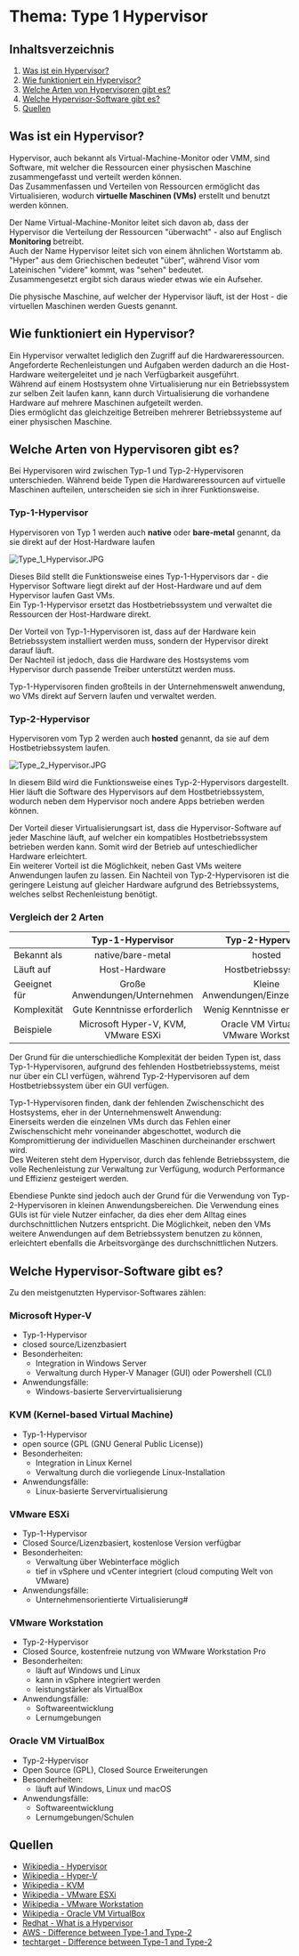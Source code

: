 # Thema: Type 1 Hypervisor

## Inhaltsverzeichnis

1. [Was ist ein Hypervisor?](#was-ist-ein-hypervisor)
2. [Wie funktioniert ein Hypervisor?](#wie-funktioniert-ein-hypervisor)
3. [Welche Arten von Hypervisoren gibt es?](#welche-arten-von-hypervisoren-gibt-es)
4. [Welche Hypervisor-Software gibt es?](#welche-arten-von-hypervisoren-gibt-es)
5. [Quellen](#quellen)

## Was ist ein Hypervisor?

Hypervisor, auch bekannt als Virtual-Machine-Monitor oder VMM, sind Software, mit welcher die Ressourcen einer physischen Maschine zusammengefasst und verteilt werden können.  
Das Zusammenfassen und Verteilen von Ressourcen ermöglicht das Virtualisieren, wodurch **virtuelle Maschinen (VMs)** erstellt und benutzt werden können.  

Der Name Virtual-Machine-Monitor leitet sich davon ab, dass der Hypervisor die Verteilung der Ressourcen "überwacht" - also auf Englisch **Monitoring** betreibt.  
Auch der Name Hypervisor leitet sich von einem ähnlichen Wortstamm ab. "Hyper" aus dem Griechischen bedeutet "über", während Visor vom Lateinischen "videre" kommt, was "sehen" bedeutet.  
Zusammengesetzt ergibt sich daraus wieder etwas wie ein Aufseher.  

Die physische Maschine, auf welcher der Hypervisor läuft, ist der Host - die virtuellen Maschinen werden Guests genannt.

## Wie funktioniert ein Hypervisor?

Ein Hypervisor verwaltet lediglich den Zugriff auf die Hardwareressourcen. Angeforderte Rechenleistungen und Aufgaben werden dadurch an die Host-Hardware weitergeleitet und je nach Verfügbarkeit ausgeführt.  
Während auf einem Hostsystem ohne Virtualisierung nur ein Betriebssystem zur selben Zeit laufen kann, kann durch Virtualisierung die vorhandene Hardware auf mehrere Maschinen aufgeteilt werden.  
Dies ermöglicht das gleichzeitige Betreiben mehrerer Betriebssysteme auf einer physischen Maschine.

## Welche Arten von Hypervisoren gibt es?

Bei Hypervisoren wird zwischen Typ-1 und Typ-2-Hypervisoren unterschieden. Während beide Typen die Hardwareressourcen auf virtuelle Maschinen aufteilen, unterscheiden sie sich in ihrer Funktionsweise.

### Typ-1-Hypervisor

Hypervisoren von Typ 1 werden auch **native** oder **bare-metal** genannt, da sie direkt auf der Host-Hardware laufen

![Type_1_Hypervisor.JPG](assets/Type_1_Hypervisor.JPG)

Dieses Bild stellt die Funktionsweise eines Typ-1-Hypervisors dar - die Hypervisor Software liegt direkt auf der Host-Hardware und auf dem Hypervisor laufen Gast VMs.  
Ein Typ-1-Hypervisor ersetzt das Hostbetriebssystem und verwaltet die Ressourcen der Host-Hardware direkt.

Der Vorteil von Typ-1-Hypervisoren ist, dass auf der Hardware kein Betriebssystem installiert werden muss, sondern der Hypervisor direkt darauf läuft.  
Der Nachteil ist jedoch, dass die Hardware des Hostsystems vom Hypervisor durch passende Treiber unterstützt werden muss.

Typ-1-Hypervisoren finden großteils in der Unternehmenswelt anwendung, wo VMs direkt auf Servern laufen und verwaltet werden.

### Typ-2-Hypervisor

Hypervisoren vom Typ 2 werden auch **hosted** genannt, da sie auf dem Hostbetriebssystem laufen.

![Type_2_Hypervisor.JPG](assets/Type_2_Hypervisor.JPG)

In diesem Bild wird die Funktionsweise eines Typ-2-Hypervisors dargestellt. Hier läuft die Software des Hypervisors auf dem Hostbetriebssystem, wodurch neben dem Hypervisor noch andere Apps betrieben werden können.  

Der Vorteil dieser Virtualisierungsart ist, dass die Hypervisor-Software auf jeder Maschine läuft, auf welcher ein kompatibles Hostbetriebssystem betrieben werden kann. Somit wird der Betrieb auf unteschiedlicher Hardware erleichtert.  
Ein weiterer Vorteil ist die Möglichkeit, neben Gast VMs weitere Anwendungen laufen zu lassen.
Ein Nachteil von Typ-2-Hypervisoren ist die geringere Leistung auf gleicher Hardware aufgrund des Betriebssystems, welches selbst Rechenleistung benötigt.



### Vergleich der 2 Arten

|               |        **Typ-1-Hypervisor**         |           **Typ-2-Hypervisor**           |
|:--------------|:-----------------------------------:|:----------------------------------------:|
| Bekannt als   |          native/bare-metal          |                  hosted                  |
| Läuft auf     |            Host-Hardware            |            Hostbetriebssystem            |
| Geeignet für  |    Große Anwendungen/Unternehmen    |    Kleine Anwendungen/Einzelpersonen     |
| Komplexität   |    Gute Kenntnisse erforderlich     |      Wenig Kenntnisse erforderlich       |
| Beispiele     | Microsoft Hyper-V, KVM, VMware ESXi | Oracle VM Virtualbox, VMware Workstation |

Der Grund für die unterschiedliche Komplexität der beiden Typen ist, dass Typ-1-Hypervisoren, aufgrund des fehlenden Hostbetriebssystems, meist nur über ein CLI verfügen, während Typ-2-Hypervisoren auf dem Hostbetriebssystem über ein GUI verfügen.

Typ-1-Hypervisoren finden, dank der fehlenden Zwischenschicht des Hostsystems, eher in der Unternehmenswelt Anwendung:  
Einerseits werden die einzelnen VMs durch das Fehlen einer Zwischenschicht mehr voneinander abgeschottet, wodurch die Kompromittierung der individuellen Maschinen durcheinander erschwert wird.  
Des Weiteren steht dem Hypervisor, durch das fehlende Betriebssystem, die volle Rechenleistung zur Verwaltung zur Verfügung, wodurch Performance und Effizienz gesteigert werden.  

Ebendiese Punkte sind jedoch auch der Grund für die Verwendung von Typ-2-Hypervisoren in kleinen Anwendungsbereichen.
Die Verwendung eines GUIs ist für viele Nutzer einfacher, da dies eher dem Alltag eines durchschnittlichen Nutzers entspricht.
Die Möglichkeit, neben den VMs weitere Anwendungen auf dem Betriebssystem benutzen zu können, erleichtert ebenfalls die Arbeitsvorgänge des durchschnittlichen Nutzers.

## Welche Hypervisor-Software gibt es?

Zu den meistgenutzten Hypervisor-Softwares zählen:

### Microsoft Hyper-V

- Typ-1-Hypervisor
- closed source/Lizenzbasiert
- Besonderheiten:
  - Integration in Windows Server
  - Verwaltung durch Hyper-V Manager (GUI) oder Powershell (CLI)
- Anwendungsfälle:
  - Windows-basierte Servervirtualisierung

### KVM (Kernel-based Virtual Machine)

- Typ-1-Hypervisor
- open source (GPL (GNU General Public License))
- Besonderheiten:
  - Integration in Linux Kernel
  - Verwaltung durch die vorliegende Linux-Installation
- Anwendungsfälle:
  - Linux-basierte Servervirtualisierung

### VMware ESXi

- Typ-1-Hypervisor
- Closed Source/Lizenzbasiert, kostenlose Version verfügbar
- Besonderheiten:
  - Verwaltung über Webinterface möglich
  - tief in vSphere und vCenter integriert (cloud computing Welt von VMware)
- Anwendungsfälle:
  - Unternehmensorientierte Virtualisierung#

### VMware Workstation

- Typ-2-Hypervisor
- Closed Source, kostenfreie nutzung von WMware Workstation Pro
- Besonderheiten:
  - läuft auf Windows und Linux
  - kann in vSphere integriert werden
  - leistungstärker als VirtualBox
- Anwendungsfälle:
  - Softwareentwicklung
  - Lernumgebungen

### Oracle VM VirtualBox

- Typ-2-Hypervisor
- Open Source (GPL), Closed Source Erweiterungen
- Besonderheiten:
  - läuft auf Windows, Linux und macOS
- Anwendungsfälle:
  - Softwareentwicklung
  - Lernumgebungen/Schulen

## Quellen

- [Wikipedia - Hypervisor](https://de.wikipedia.org/wiki/Hypervisor)
- [Wikipedia - Hyper-V](https://en.wikipedia.org/wiki/Hyper-V)
- [Wikipedia - KVM](https://en.wikipedia.org/wiki/Kernel-based_Virtual_Machine)
- [Wikipedia - VMware ESXi](https://en.wikipedia.org/wiki/VMware_ESXi)
- [Wikipedia - VMware Workstation](https://en.wikipedia.org/wiki/VMware_Workstation)
- [Wikipedia - Oracle VM VirtualBox](https://en.wikipedia.org/wiki/VirtualBox)
- [Redhat - What is a Hypervisor](https://www.redhat.com/de/topics/virtualization/what-is-a-hypervisor)
- [AWS - Difference between Type-1 and Type-2](https://aws.amazon.com/de/compare/the-difference-between-type-1-and-type-2-hypervisors/)
- [techtarget - Difference between Type-1 and Type-2](https://www.techtarget.com/searchitoperations/tip/Whats-the-difference-between-Type-1-vs-Type-2-hypervisor)